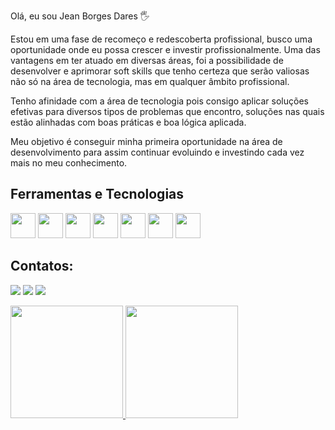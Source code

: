 Olá, eu sou Jean Borges Dares 🖐 

Estou em uma fase de recomeço e redescoberta profissional, busco uma oportunidade onde eu possa crescer e investir profissionalmente. Uma das vantagens em ter atuado em diversas áreas, foi a possibilidade de desenvolver e aprimorar soft skills que tenho certeza que serão valiosas não só na área de tecnologia, mas em qualquer âmbito profissional.

Tenho afinidade com a área de tecnologia pois consigo aplicar soluções efetivas para diversos tipos de problemas que encontro, soluções nas quais estão alinhadas com boas práticas e boa lógica aplicada.

Meu objetivo é conseguir minha primeira oportunidade na área de desenvolvimento para assim continuar evoluindo e investindo cada vez mais no meu conhecimento.


## Ferramentas e Tecnologias

<img src="https://cdn.jsdelivr.net/gh/devicons/devicon/icons/git/git-original.svg" width="40" height="40"/>  <img src="https://cdn.jsdelivr.net/gh/devicons/devicon/icons/react/react-original.svg" width="40" height="40" /> <img src="https://cdn.jsdelivr.net/gh/devicons/devicon/icons/html5/html5-original-wordmark.svg" width="40" height="40" /> <img src="https://cdn.jsdelivr.net/gh/devicons/devicon/icons/css3/css3-original-wordmark.svg" width="40" height="40" /> <img src="https://cdn.jsdelivr.net/gh/devicons/devicon/icons/javascript/javascript-original.svg" width="40" height="40" /> <img src="https://cdn.jsdelivr.net/gh/devicons/devicon/icons/bootstrap/bootstrap-original.svg"  width="40" height="40"  /> <img src="https://cdn.jsdelivr.net/gh/devicons/devicon/icons/azure/azure-original.svg" width="40" height="40"  />

## Contatos:

<div>

<a href="https://www.instagram.com/borges_jean/" target="_blank"><img src="https://img.shields.io/badge/-Instagram-%23E4405F?style=for-the-badge&logo=instagram&logoColor=white" target="_blank"></a> <a href = "mailto:jeanborgesdares@gmail.com"><img src="https://img.shields.io/badge/Gmail-D14836?style=for-the-badge&logo=gmail&logoColor=white" target="_blank"></a>
<a href="https://www.linkedin.com/in/jean-borges-9a0b201b5/" target="_blank"><img src="https://img.shields.io/badge/-LinkedIn-%230077B5?style=for-the-badge&logo=linkedin&logoColor=white" target="_blank"></a>   
</div>

<div>
<a href="https://github.com/JeanDares">
<img height="180em" src="https://github-readme-stats.vercel.app/api/top-langs/?username=JeanDares&layout=compact&langs_count=7&theme=dracula"/>
<img height="180em" src="https://github-readme-stats.vercel.app/api?username=JeanDares&show_icons=true&theme=dracula&include_all_commits=true&count_private=true"/>
</div>




  
